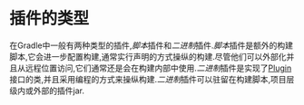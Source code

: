 # 插件的类型

在Gradle中一般有两种类型的插件,*脚本*插件和*二进制*插件.*脚本*插件是额外的构建脚本,它会进一步配置构建,通常实行声明的方式操纵的构建.尽管他们可以外部化并且从远程位置访问,它们通常还是会在构建内部中使用.*二进制*插件是实现了[Plugin](https://docs.gradle.org/current/javadoc/org/gradle/api/Plugin.html)接口的类,并且采用编程的方式来操纵构建.*二进制*插件可以驻留在构建脚本,项目层级内或外部的插件jar.


